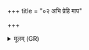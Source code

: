 +++
title = "०२ अभि प्रेहि माप"

+++
<details><summary>मूलम् (GR)</summary>

अभि प्रेहि माप विक्थाः  
पदे गृभाय मापदे ।  
अत्रैव सर्वा जम्भय  
याः काश् च यातुधान्यः ॥
</details>